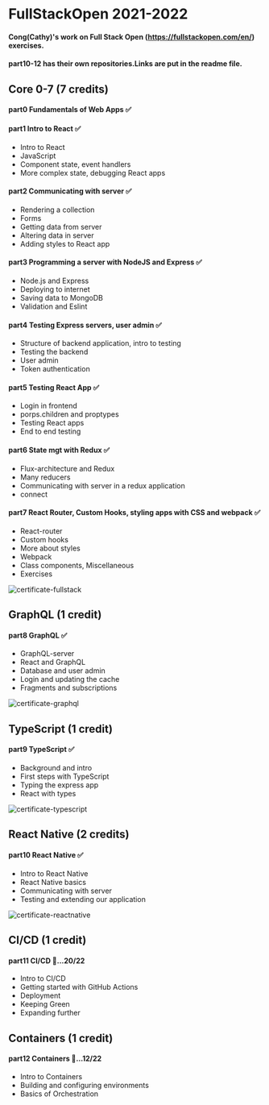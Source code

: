 # FullStackOpen 2021-2022

#### Cong(Cathy)'s work on Full Stack Open (https://fullstackopen.com/en/) exercises.

#### part10-12 has their own repositories.Links are put in the readme file.



## Core 0-7 (7 credits)
#### part0 Fundamentals of Web Apps  ✅

#### part1 Intro to React  ✅
* Intro to React
* JavaScript
* Component state, event handlers
* More complex state, debugging React apps

#### part2 Communicating with server  ✅
* Rendering a collection
* Forms
* Getting data from server
* Altering data in server
* Adding styles to React app

#### part3 Programming a server with NodeJS and Express  ✅
* Node.js and Express
* Deploying to internet
* Saving data to MongoDB
* Validation and Eslint

#### part4 Testing Express servers, user admin  ✅ 
* Structure of backend application, intro to testing
* Testing the backend
* User admin
* Token authentication

#### part5 Testing React App  ✅ 
* Login in frontend
* porps.children and proptypes
* Testing React apps
* End to end testing


#### part6 State mgt with Redux  ✅ 
* Flux-architecture and Redux
* Many reducers
* Communicating with server in a redux application
* connect


#### part7 React Router, Custom Hooks, styling apps with CSS and webpack  ✅ 
* React-router
* Custom hooks
* More about styles
* Webpack
* Class components, Miscellaneous
* Exercises

![certificate-fullstack](https://github.com/cathyfu1215/FullStackOpen2021/assets/87288821/64bd24e9-4e83-4da5-a329-a3629d40ad30)




## GraphQL (1 credit)
#### part8 GraphQL  ✅ 
* GraphQL-server
* React and GraphQL
* Database and user admin
* Login and updating the cache
* Fragments and subscriptions

![certificate-graphql](https://github.com/cathyfu1215/FullStackOpen2021/assets/87288821/11e5e906-7faa-49d2-8824-2214bb2c6e18)



## TypeScript (1 credit)
#### part9 TypeScript ✅
* Background and intro
* First steps with TypeScript
* Typing the express app
* React with types


![certificate-typescript](https://github.com/cathyfu1215/FullStackOpen2021/assets/87288821/78bd95b7-4b60-4557-bfd1-1f9c8c8946bb)



## React Native (2 credits)
#### part10 React Native ✅
* Intro to React Native
* React Native basics
* Communicating with server
* Testing and extending our application

![certificate-reactnative](https://github.com/cathyfu1215/FullStackOpen2021/assets/87288821/57d3f7ac-c718-4dae-aa82-fc6e3befbdb7)




## CI/CD (1 credit)
#### part11 CI/CD 🚀...20/22 
* Intro to CI/CD
* Getting started with GitHub Actions
* Deployment
* Keeping Green
* Expanding further


## Containers (1 credit)
#### part12 Containers 🚀...12/22
* Intro to Containers
* Building and configuring environments
* Basics of Orchestration

